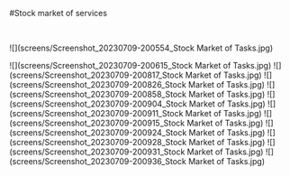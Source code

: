 #Stock market of services

<br/>

![](screens/Screenshot_20230709-200554_Stock Market of Tasks.jpg)

![](screens/Screenshot_20230709-200615_Stock Market of Tasks.jpg)
![](screens/Screenshot_20230709-200817_Stock Market of Tasks.jpg)
![](screens/Screenshot_20230709-200826_Stock Market of Tasks.jpg)
![](screens/Screenshot_20230709-200858_Stock Market of Tasks.jpg)
![](screens/Screenshot_20230709-200904_Stock Market of Tasks.jpg)
![](screens/Screenshot_20230709-200911_Stock Market of Tasks.jpg)
![](screens/Screenshot_20230709-200915_Stock Market of Tasks.jpg)
![](screens/Screenshot_20230709-200924_Stock Market of Tasks.jpg)
![](screens/Screenshot_20230709-200928_Stock Market of Tasks.jpg)
![](screens/Screenshot_20230709-200931_Stock Market of Tasks.jpg)
![](screens/Screenshot_20230709-200936_Stock Market of Tasks.jpg)